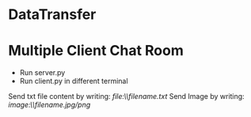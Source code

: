 # DataTransfer

# Multiple Client Chat Room

- Run server.py
- Run client.py in different terminal

Send txt file content by writing: _file:\\\\filename.txt_
Send Image by writing: _image:\\\\filename.jpg/png_
